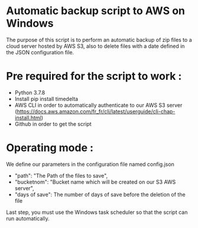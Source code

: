 # Automatic backup script to AWS on Windows

The purpose of this script is to perform an automatic backup of zip files to a cloud server hosted by AWS S3, also to delete files with a date defined in the JSON configuration file.

# Pre required for the script to work :

- Python 3.7.8
- Install pip install timedelta
- AWS CLI in order to automatically authenticate to our AWS S3 server (https://docs.aws.amazon.com/fr_fr/cli/latest/userguide/cli-chap-install.html)
- Github in order to get the script

# Operating mode :

We define our parameters in the configuration file named config.json

- "path": "The Path of the files to save",
- "bucketnom": "Bucket name which will be created on our S3 AWS server",
- "days of save": The number of days of save before the deletion of the file

Last step, you must use the Windows task scheduler so that the script can run automatically.
